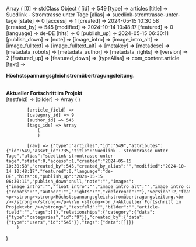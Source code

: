 Array
(
[0] => stdClass Object
(
[id] => 549
[type] => articles
[title] => Suedlink - Stromtrasse unter Tage
[alias] => suedlink-stromtrasse-unter-tage
[state] => 0
[access] => 1
[created] => 2024-05-15 10:30:58
[created_by] => 545
[modified] => 2024-10-14 10:48:17
[featured] => 0
[language] => de-DE
[hits] => 0
[publish_up] => 2024-05-15 06:30:11
[publish_down] =>
[note] =>
[image_intro] =>
[image_intro_alt] =>
[image_fulltext] =>
[image_fulltext_alt] =>
[metakey] =>
[metadesc] =>
[metadata_robots] =>
[metadata_author] =>
[metadata_rights] =>
[version] => 2
[featured_up] =>
[featured_down] =>
[typeAlias] => com_content.article
[text] => <p><strong><strong>Höchstspannungsgleichstromübertragungsleitung.<br /></strong></strong></p>
<strong><br />Aktueller Fortschritt im Projekt<br /></strong>
[testfeld] =>
[bilder] => Array
(
)

            [article_field] => 
            [category_id] => 9
            [author_id] => 545
            [tags_ids] => Array
                (
                )

            [raw] => {"type":"articles","id":"549","attributes":{"id":549,"asset_id":735,"title":"Suedlink - Stromtrasse unter Tage","alias":"suedlink-stromtrasse-unter-tage","state":0,"access":1,"created":"2024-05-15 10:30:58","created_by":545,"created_by_alias":"","modified":"2024-10-14 10:48:17","featured":0,"language":"de-DE","hits":0,"publish_up":"2024-05-15 06:30:11","publish_down":null,"note":"","images":{"image_intro":"","float_intro":"","image_intro_alt":"","image_intro_caption":"","image_fulltext":"","float_fulltext":"","image_fulltext_alt":"","image_fulltext_caption":""},"metakey":"","metadesc":"","metadata":{"robots":"","author":"","rights":"","xreference":""},"version":2,"featured_up":null,"featured_down":null,"typeAlias":"com_content.article","text":"<p><strong><strong>Höchstspannungsgleichstromübertragungsleitung.<br /></strong></strong></p>\r\n <strong><br />Aktueller Fortschritt im Projekt<br /></strong>","testfeld":"","bilder":"","article-field":"","tags":[]},"relationships":{"category":{"data":{"type":"categories","id":"9"}},"created_by":{"data":{"type":"users","id":"545"}},"tags":{"data":[]}}}
        )

)
